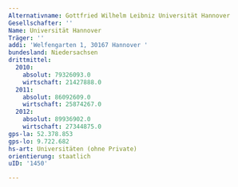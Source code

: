 ```yaml
---
Alternativname: Gottfried Wilhelm Leibniz Universität Hannover
Gesellschafter: ''
Name: Universität Hannover
Träger: ''
addi: 'Welfengarten 1, 30167 Hannover '
bundesland: Niedersachsen
drittmittel:
  2010:
    absolut: 79326093.0
    wirtschaft: 21427888.0
  2011:
    absolut: 86092609.0
    wirtschaft: 25874267.0
  2012:
    absolut: 89936902.0
    wirtschaft: 27344875.0
gps-la: 52.378.853
gps-lo: 9.722.682
hs-art: Universitäten (ohne Private)
orientierung: staatlich
uID: '1450'

---
```


